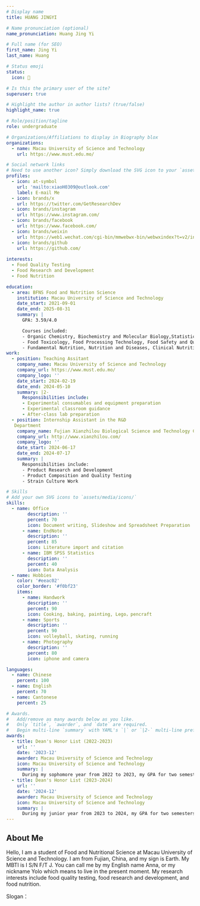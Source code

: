```yaml
---
# Display name
title: HUANG JINGYI

# Name pronunciation (optional)
name_pronunciation: Huang Jing Yi

# Full name (for SEO)
first_name: Jing Yi
last_name: Huang

# Status emoji
status:
  icon: 🧊

# Is this the primary user of the site?
superuser: true

# Highlight the author in author lists? (true/false)
highlight_name: true

# Role/position/tagline
role: undergraduate

# Organizations/Affiliations to display in Biography blox
organizations:
  - name: Macau University of Science and Technology
    url: https://www.must.edu.mo/

# Social network links
# Need to use another icon? Simply download the SVG icon to your `assets/media/icons/` folder.
profiles:
  - icon: at-symbol
    url: 'mailto:xiaoH0309@outlook.com'
    label: E-mail Me
  - icon: brands/x
    url: https://twitter.com/GetResearchDev
  - icon: brands/instagram
    url: https://www.instagram.com/
  - icon: brands/facebook
    url: https://www.facebook.com/
  - icon: brands/weixin
    url: https://web1.wechat.com/cgi-bin/mmwebwx-bin/webwxindex?t=v2/index
  - icon: brands/github
    url: https://github.com/
    
interests:
  - Food Quality Testing
  - Food Research and Development
  - Food Nutrition

education:
  - area: BFNS Food and Nutrition Science
    institution: Macau University of Science and Technology
    date_start: 2021-09-01
    date_end: 2025-08-31
    summary: |
      GPA: 3.59/4.0

      Courses included:
      - Organic Chemistry, Biochemistry and Molecular Biology,Statistics
      - Food Toxicology, Food Processing Technology, Food Safety and Quality Control
      - Fundamental Nutrition, Nutrition and Diseases, Clinical Nutrition
work:
  - position: Teaching Assitant
    company_name: Macau University of Science and Technology
    company_url: https://www.must.edu.mo/
    company_logo: ''
    date_start: 2024-02-19
    date_end: 2024-05-10
    summary: |2-
      Responsibilities include:
      - Experimental consumables and equipment preparation
      - Experimental classroom guidance
      - After-class lab preparation
  - position: Internship Assistant in the R&D 
   Department
    company_name: Fujian Xianzhilou Biological Science and Technology Co.Ltd
    company_url: http://www.xianzhilou.com/
    company_logo: ''
    date_start: 2024-06-17
    date_end: 2024-07-17
    summary: |
      Responsibilities include:
      - Product Research and Development
      - Product Composition and Quality Testing
      - Strain Culture Work

# Skills
# Add your own SVG icons to `assets/media/icons/`
skills:
  - name: Office
        description: ''
        percent: 70
        icon: Document writing, Slideshow and Spreadsheet Preparation
      - name: EndNote
        description: ''
        percent: 85
        icon: Literature import and citation
      - name: IBM SPSS Statistics
        description: ''
        percent: 40
        icon: Data Analysis
  - name: Hobbies
    color: '#eeac02'
    color_border: '#f0bf23'
    items:
      - name: Handwork
        description: ''
        percent: 90
        icon: Cooking, baking, painting, Lego，pencraft
      - name: Sports
        description: ''
        percent: 90
        icon: volleyball, skating, running
      - name: Photography
        description: ''
        percent: 80
        icon: iphone and camera

languages:
  - name: Chinese
    percent: 100
  - name: English
    percent: 70
  - name: Cantonese
    percent: 25

# Awards.
#   Add/remove as many awards below as you like.
#   Only `title`, `awarder`, and `date` are required.
#   Begin multi-line `summary` with YAML's `|` or `|2-` multi-line prefix and indent 2 spaces below.
awards:
  - title: Dean's Honor List (2022-2023)
    url: ''
    date: '2023-12'
    awarder: Macau University of Science and Technology
    icon: Macau University of Science and Technology
    summary: |
      During my sophomore year from 2022 to 2023, my GPA for two semesters exceeded 3.7, and I was selected into the “Dean’s Outstanding Student List” of the Faculty of Medicine of Macau University of Science and Technology.
  - title: Dean's Honor List (2023-2024)
    url: ''
    date: '2024-12'
    awarder: Macau University of Science and Technology
    icon: Macau University of Science and Technology
    summary: |
      During my junior year from 2023 to 2024, my GPA for two semesters was over 3.7, and I was ranked in the top ten of my grade, and was selected into the "Dean's Outstanding Student List" of the Faculty of Medicine of Macau University of Science and Technology.
---
```


## About Me

Hello, I am a student of Food and Nutritional Science at Macau University of Science and Technology. I am from Fujian, China, and my sign is Earth. My MBTI is I S/N F/T J. You can call me by my English name Anna, or my nickname Yolo which means to live in the present moment. My research interests include food quality testing, food research and development, and food nutrition.

Slogan：
